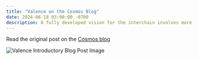 ```yaml
---
title: "Valence on the Cosmos Blog"
date: 2024-06-18 03:00:00 -0700
description: A fully developed vision for the interchain involves more than just a network of many sovereign blockchains — it is a rich economy where interoperability allows crypto-native organizations to engage in commerce. Valence aims to do just that by increasing the scope and scale of what crypto-native organizations can do together.
---
```


Read the original post on the [Cosmos blog](https://blog.cosmos.network/introducing-valence-protocol-1af168111024)

![Valence Introductory Blog Post Image](/img/blog/valence-intro-blog-post-img.webp)
